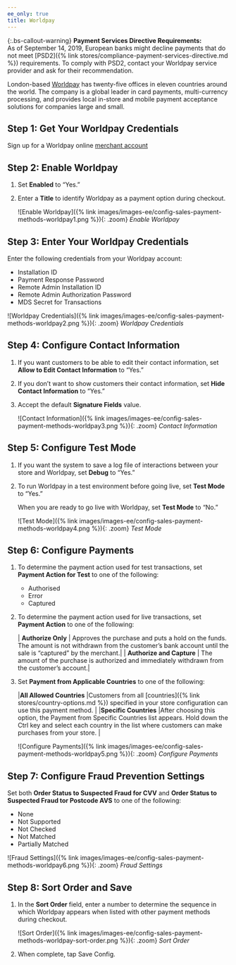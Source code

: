 ```yaml
---
ee_only: true
title: Worldpay
---
```


{:.bs-callout-warning}
**Payment Services Directive Requirements:** <br/>
As of September 14, 2019, European banks might decline payments that do not meet [PSD2]({% link stores/compliance-payment-services-directive.md %}) requirements. To comply with PSD2, contact your Worldpay service provider and ask for their recommendation.

London-based [Worldpay][1] has twenty-five offices in eleven countries around the world. The company is a global leader in card payments, multi-currency processing, and provides local in-store and mobile payment acceptance solutions for companies large and small.

## Step 1: Get Your Worldpay Credentials

Sign up for a Worldpay online [merchant account][2]

## Step 2: Enable Worldpay

1. Set **Enabled** to “Yes.”

2. Enter a **Title** to identify Worldpay as a payment option during checkout.

   ![Enable Worldpay]({% link images/images-ee/config-sales-payment-methods-worldpay1.png %}){: .zoom}
   _Enable Worldpay_

## Step 3: Enter Your Worldpay Credentials

Enter the following credentials from your Worldpay account:

- Installation ID
- Payment Response Password
- Remote Admin Installation ID
- Remote Admin Authorization Password
- MDS Secret for Transactions

![Worldpay Credentials]({% link images/images-ee/config-sales-payment-methods-worldpay2.png %}){: .zoom}
_Worldpay Credentials_

## Step 4: Configure Contact Information

1. If you want customers to be able to edit their contact information, set **Allow to Edit Contact Information** to “Yes.”

1. If you don’t want to show customers their contact information, set **Hide Contact Information** to “Yes.”

1. Accept the default **Signature Fields** value.

   ![Contact Information]({% link images/images-ee/config-sales-payment-methods-worldpay3.png %}){: .zoom}
   _Contact Information_

## Step 5: Configure Test Mode

1. If you want the system to save a log file of interactions between your store and Worldpay, set **Debug** to “Yes.”

1. To run Worldpay in a test environment before going live, set **Test Mode** to “Yes.”

   When you are ready to go live with Worldpay, set **Test Mode** to “No.”

   ![Test Mode]({% link images/images-ee/config-sales-payment-methods-worldpay4.png %}){: .zoom}
   _Test Mode_

## Step 6: Configure Payments

1. To determine the payment action used for test transactions, set **Payment Action for Test** to one of the following:

   - Authorised
   - Error
   - Captured

1. To determine the payment action used for live transactions, set **Payment Action** to one of the following:

   | **Authorize Only** | Approves the purchase and puts a hold on the funds. The amount is not withdrawn from the customer’s bank account until the sale is “captured” by the merchant.|
   | **Authorize and Capture** | The amount of the purchase is authorized and immediately withdrawn from the customer’s account.|

1. Set **Payment from Applicable Countries** to one of the following:

     |**All Allowed Countries** |Customers from all [countries]({% link stores/country-options.md %}) specified in your store configuration can use this payment method. |
     |**Specific Countries** |After choosing this option, the Payment from Specific Countries list appears. Hold down the Ctrl key and select each country in the list where customers can make purchases from your store. |


   ![Configure Payments]({% link images/images-ee/config-sales-payment-methods-worldpay5.png %}){: .zoom}
   _Configure Payments_

## **Step 7:** Configure Fraud Prevention Settings

Set both **Order Status to Suspected Fraud for CVV** and **Order Status to Suspected Fraud tor Postcode AVS** to one of the following:

- None
- Not Supported
- Not Checked
- Not Matched
- Partially Matched

![Fraud Settings]({% link images/images-ee/config-sales-payment-methods-worldpay6.png %}){: .zoom}
_Fraud Settings_

## **Step 8:** Sort Order and Save

1. In the **Sort Order** field, enter a number to determine the sequence in which Worldpay appears when listed with other payment methods during checkout.

   ![Sort Order]({% link images/images-ee/config-sales-payment-methods-worldpay-sort-order.png %}){: .zoom}
   _Sort Order_

1. When complete, tap <span class="btn">Save Config</span>.

[1]: http://www.worldpay.com/us
[2]: http://www.worldpay.com/global/sme/online/online-merchant-account
